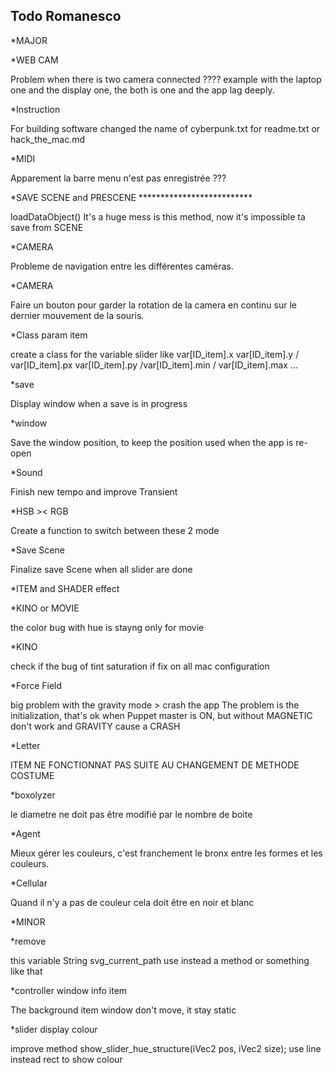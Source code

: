 Todo Romanesco
--
*MAJOR


*WEB CAM

Problem when there is two camera connected ???? example with the laptop one and the display one, the both is one and the app lag deeply.

*Instruction

For building software changed the name of cyberpunk.txt for readme.txt or hack_the_mac.md

*MIDI

Apparement la barre menu n'est pas enregistrée ???


*SAVE SCENE and PRESCENE **************************

loadDataObject()
It's a huge mess is this method, now it's impossible ta save from SCENE

*CAMERA

Probleme de navigation entre les différentes caméras.










*CAMERA

Faire un bouton pour garder la rotation de la camera en continu sur le dernier mouvement de la souris.


*Class param item

create a class for the variable slider
like var[ID_item].x var[ID_item].y / var[ID_item].px var[ID_item].py /var[ID_item].min / var[ID_item].max ...

*save

Display window when a save is in progress

*window

Save the window position, to keep the position used when the app is re-open

*Sound

Finish new tempo and improve Transient

*HSB >< RGB

Create a function to switch between these 2 mode


*Save Scene

Finalize save Scene when all slider are done









*ITEM and SHADER effect


*KINO or MOVIE

the color bug with hue is stayng only for movie

*KINO

check if the bug of tint saturation if fix on all mac configuration

*Force Field

big problem with the gravity mode > crash the app
The problem is the initialization, that's ok when Puppet master is ON, but without MAGNETIC don't work and GRAVITY cause a CRASH

*Letter

ITEM NE FONCTIONNAT PAS SUITE AU CHANGEMENT DE METHODE COSTUME

*boxolyzer

le diametre ne doit pas être modifié par le nombre de boite

*Agent

Mieux gérer les couleurs, c'est franchement le bronx entre les formes et les couleurs.

*Cellular

Quand il n'y a pas de couleur cela doit être en noir et blanc











*MINOR



*remove

this variable String svg_current_path use instead a method or something like that

*controller window info item

The background item window don't move, it stay static

*slider display colour

improve method show_slider_hue_structure(iVec2 pos, iVec2 size);
use line instead rect to show colour







